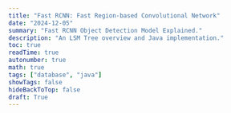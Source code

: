 ```yaml
---
title: "Fast RCNN: Fast Region-based Convolutional Network"
date: "2024-12-05"
summary: "Fast RCNN Object Detection Model Explained."
description: "An LSM Tree overview and Java implementation."
toc: true
readTime: true
autonumber: true
math: true
tags: ["database", "java"]
showTags: false
hideBackToTop: false
draft: True
---
```



